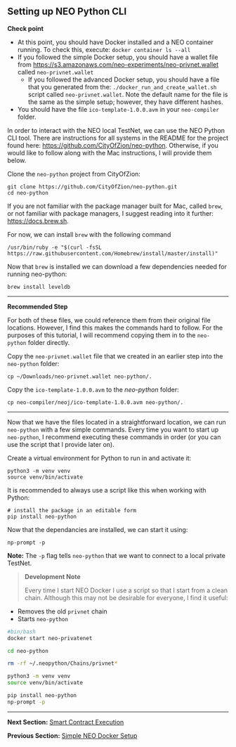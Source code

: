 ## Setting up NEO Python CLI

**Check point**
* At this point, you should have Docker installed and a NEO container running. To check this, execute: ```docker container ls --all```
* If you followed the simple Docker setup, you should have a wallet file from https://s3.amazonaws.com/neo-experiments/neo-privnet.wallet called ```neo-privnet.wallet```
  - If you followed the advanced Docker setup, you should have a file that you generated from the: ```./docker_run_and_create_wallet.sh``` script called ```neo-privnet.wallet```. Note the default name for the file is the same as the simple setup; however, they have different hashes.
* You should have the file ```ico-template-1.0.0.avm``` in your ```neo-compiler``` folder.

In order to interact with the NEO local TestNet, we can use the NEO Python CLI tool. There are instructions for all systems in the README for the project found here: https://github.com/CityOfZion/neo-python. Otherwise, if you would like to follow along with the Mac instructions, I will provide them below.

Clone the ```neo-python``` project from CityOfZion:
```
git clone https://github.com/CityOfZion/neo-python.git
cd neo-python
```

If you are not familiar with the package manager built for Mac, called ```brew```, or not familiar with package managers, I suggest reading into it further: https://docs.brew.sh.

For now, we can install ```brew``` with the following command
```
/usr/bin/ruby -e "$(curl -fsSL https://raw.githubusercontent.com/Homebrew/install/master/install)"
```

Now that ```brew``` is installed we can download a few dependencies needed for running neo-python:
```
brew install leveldb
```
---
**Recommended Step**

For both of these files, we could reference them from their original file locations. However, I find this makes the commands hard to follow. For the purposes of this tutorial, I will recommend copying them in to the ```neo-python``` folder directly.

Copy the ```neo-privnet.wallet``` file that we created in an earlier step into the ```neo-python``` folder:
```
cp ~/Downloads/neo-privnet.wallet neo-python/.
```

Copy the ```ico-template-1.0.0.avm``` to the *neo-python* folder:
```
cp neo-compiler/neoj/ico-template-1.0.0.avm neo-python/.
```
---

Now that we have the files located in a straightforward location, we can run ```neo-python``` with a few simple commands. Every time you want to start up ```neo-python```, I recommend executing these commands in order (or you can use the script that I provide later on).

Create a virtual environment for Python to run in and activate it:
```
python3 -m venv venv
source venv/bin/activate
```

It is recommended to always use a script like this when working with Python:
```
# install the package in an editable form
pip install neo-python
```

Now that the dependancies are installed, we can start it using:
```
np-prompt -p
```
**Note:** The ```-p``` flag tells ```neo-python``` that we want to connect to a local private TestNet.

> **Development Note**
>
> Every time I start NEO Docker I use a script so that I start from a clean chain. Although this may not be desirable for everyone, I find it useful:
* Removes the old ```privnet``` chain
* Starts ```neo-python```

```bash
#bin/bash
docker start neo-privatenet

cd neo-python

rm -rf ~/.neopython/Chains/privnet*

python3 -m venv venv
source venv/bin/activate

pip install neo-python
np-prompt -p
```

---

**Next Section:** [Smart Contract Execution](7.smart-contract-execution.md)

**Previous Section:** [Simple NEO Docker Setup](5.1.simple-neo-docker.md)
